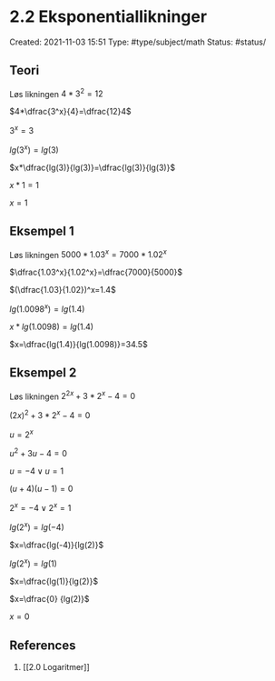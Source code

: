 # 2.2 Eksponentiallikninger
Created: 2021-11-03 15:51
Type: #type/subject/math 
Status: #status/

## Teori
Løs likningen $4*3^2=12$

$4*\dfrac{3^x}{4}=\dfrac{12}4$

$3^x=3$

$lg(3^x)=lg(3)$

$x*\dfrac{lg(3)}{lg(3)}=\dfrac{lg(3)}{lg(3)}$

$x*1=1$

$x=1$

## Eksempel 1

Løs likningen $5000*1.03^x=7000*1.02^x$

$\dfrac{1.03^x}{1.02^x}=\dfrac{7000}{5000}$

$(\dfrac{1.03}{1.02})^x=1.4$

$lg(1.0098^x)=lg(1.4)$

$x*lg(1.0098)=lg(1.4)$

$x=\dfrac{lg(1.4)}{lg(1.0098)}=34.5$

## Eksempel 2

Løs likningen
$2^{2x}+3*2^x-4=0$

$(2x)^2+3*2^x-4=0$

$u=2^x$

$u^2+3u-4=0$

$u=-4\vee u=1$

$(u+4)(u-1)=0$

$2^x=-4\vee 2^x=1$

$lg(2^x)=lg(-4)$

$x=\dfrac{lg(-4)}{lg(2)}$

$lg(2^x)=lg(1)$

$x=\dfrac{lg(1)}{lg(2)}$

$x=\dfrac{0} {lg(2)}$

$x=0$


## References
1. [[2.0 Logaritmer]]